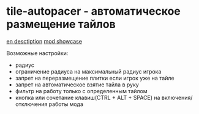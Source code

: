 # tile-autopacer - автоматическое размещение тайлов

[en desctiption](https://github.com/asvdvl/tile-autopacer/blob/master/README.md)
[mod showcase](https://youtu.be/DG2FdHhiS9w)

Возможные настройки:
  - радиус
  - ограничение радиуса на максимальный радиус игрока
  - запрет на переразмещение плитки если игрок уже на тайле
  - запрет на автоматическое взятие тайла в руку
  - фильтр на работу только с определенным тайлом
  - кнопка или сочетание клавиш(CTRL + ALT + SPACE) на включения/отключения работы мода
